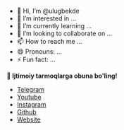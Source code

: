 - 👋 Hi, I’m @ulugbekde
- 👀 I’m interested in ...
- 🌱 I’m currently learning ...
- 💞️ I’m looking to collaborate on ...
- 📫 How to reach me ...
- 😄 Pronouns: ...
- ⚡ Fun fact: ...

<!---
ulugbekde/ulugbekde is a ✨ special ✨ repository because its `README.md` (this file) appears on your GitHub profile.
You can click the Preview link to take a look at your changes.
--->
**📌 Ijtimoiy tarmoqlarga obuna bo'ling!**

- [Telegram](https://t.me/UlugbekWeb)
- [Youtube](https://youtube.com/@ulugbekweb)
- [Instagram](https://instagram.com/UlugbekWeb)
- [Github](https://github.com/ulugbekde/)
- [Website](https://ulugbekweb.uz)
  
